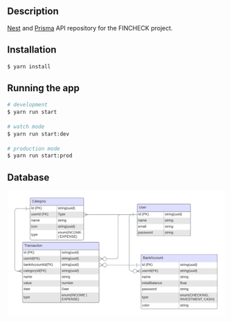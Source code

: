 ## Description
[Nest](https://github.com/nestjs/nest) and [Prisma](https://www.prisma.io/) API repository for the FINCHECK project.

## Installation

```bash
$ yarn install
```

## Running the app

```bash
# development
$ yarn run start

# watch mode
$ yarn run start:dev

# production mode
$ yarn run start:prod
```

## Database

![ERD](src/database/assets/fincheck_ERD.png)